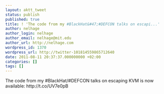 ```yaml
---
layout: aktt_tweet
status: publish
published: true
title: ! 'The code from my #BlackHat&#47;#DEFCON talks on escapi...'
author: nelhage
author_login: nelhage
author_email: nelhage@mit.edu
author_url: http://nelhage.com
wordpress_id: 1370
wordpress_url: http://twitter-101814559865712640
date: 2011-08-11 20:37:37.000000000 +02:00
categories: []
tags: []
---
```

The code from my #BlackHat&#47;#DEFCON talks on escaping KVM is now available: http:&#47;&#47;t.co&#47;UV7e0pB
